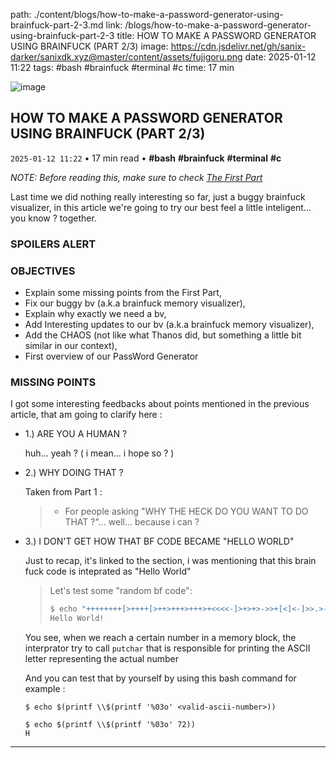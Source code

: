 
path: ./content/blogs/how-to-make-a-password-generator-using-brainfuck-part-2-3.md
link: /blogs/how-to-make-a-password-generator-using-brainfuck-part-2-3
title: HOW TO MAKE A PASSWORD GENERATOR USING BRAINFUCK (PART 2/3)
image: https://cdn.jsdelivr.net/gh/sanix-darker/sanixdk.xyz@master/content/assets/fujigoru.png
date: 2025-01-12 11:22
tags: #bash #brainfuck #terminal #c
time: 17 min

![image](https://cdn.jsdelivr.net/gh/sanix-darker/sanixdk.xyz@master/content/assets/fujigoru.png)

## HOW TO MAKE A PASSWORD GENERATOR USING BRAINFUCK (PART 2/3)
`2025-01-12 11:22` • 17 min read • **#bash** **#brainfuck** **#terminal** **#c**


**NOTE:* Before reading this, make sure to check [The First Part](https://sanixdk.xyz/blogs/how-to-make-a-password-generator-using-brainfuck-part-1-3)*

Last time we did nothing really interesting so far, just a buggy brainfuck visualizer, in this article we're going to try our best feel a little inteligent... you know ? together.

### SPOILERS ALERT

<gif generation matrix>

### OBJECTIVES

- Explain some missing points from the First Part,
- Fix our buggy bv (a.k.a brainfuck memory visualizer),
- Explain why exactly we need a bv,
- Add Interesting updates to our bv (a.k.a brainfuck memory visualizer),
- Add the CHAOS (not like what Thanos did, but something a little bit similar in our context),
- First overview of our PassWord Generator

### MISSING POINTS

I got some interesting feedbacks about points mentioned in the previous article, that am going to clarify here :

- 1.) ARE YOU A HUMAN ?

    huh... yeah ? ( i mean... i hope so ? )


- 2.) WHY DOING THAT ?

    Taken from Part 1 :

    > - For people asking "WHY THE HECK DO YOU WANT TO DO THAT ?"... well... because i can ?


- 3.) I DON'T GET HOW THAT BF CODE BECAME "HELLO WORLD"

    Just to recap, it's linked to the section, i was mentioning that this brain fuck code is inteprated as "Hello World"

    >
    > Let's test some "random bf code":
    > ```bash
    > $ echo "++++++++[>++++[>++>+++>+++>+<<<<-]>+>+>->>+[<]<-]>>.>---.+++++++..+++.>>.<-.<.+++.------.--------.>>+.>++." | bf /dev/stdin
    > Hello World!
    > ```

    You see, when we reach a certain number in a memory block, the interprator try to call `putchar` that is responsible for printing the ASCII letter representing the actual number

    And you can test that by yourself by using this bash command for example :
    ```
    $ echo $(printf \\$(printf '%03o' <valid-ascii-number>))

    $ echo $(printf \\$(printf '%03o' 72))
    H
    ```

-----------
